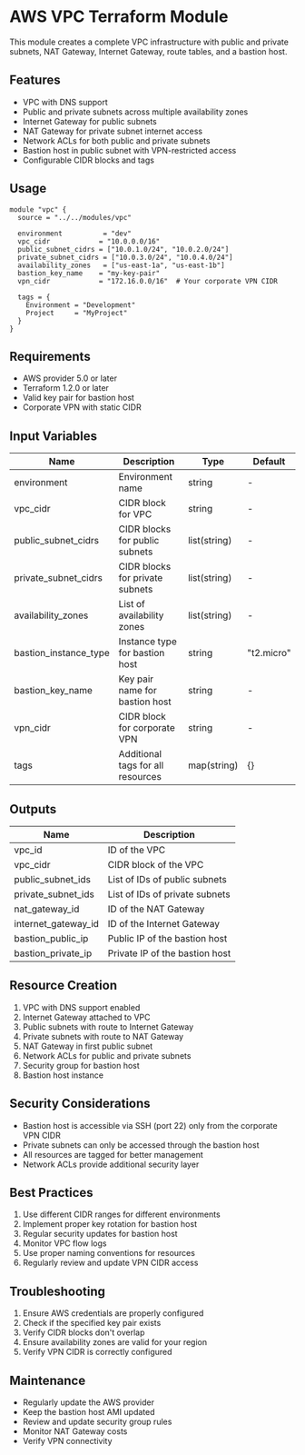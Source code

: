 # AWS VPC Terraform Module

This module creates a complete VPC infrastructure with public and private subnets, NAT Gateway, Internet Gateway, route tables, and a bastion host.

## Features

- VPC with DNS support
- Public and private subnets across multiple availability zones
- Internet Gateway for public subnets
- NAT Gateway for private subnet internet access
- Network ACLs for both public and private subnets
- Bastion host in public subnet with VPN-restricted access
- Configurable CIDR blocks and tags

## Usage

```hcl
module "vpc" {
  source = "../../modules/vpc"

  environment          = "dev"
  vpc_cidr            = "10.0.0.0/16"
  public_subnet_cidrs = ["10.0.1.0/24", "10.0.2.0/24"]
  private_subnet_cidrs = ["10.0.3.0/24", "10.0.4.0/24"]
  availability_zones   = ["us-east-1a", "us-east-1b"]
  bastion_key_name    = "my-key-pair"
  vpn_cidr            = "172.16.0.0/16"  # Your corporate VPN CIDR
  
  tags = {
    Environment = "Development"
    Project     = "MyProject"
  }
}
```

## Requirements

- AWS provider 5.0 or later
- Terraform 1.2.0 or later
- Valid key pair for bastion host
- Corporate VPN with static CIDR

## Input Variables

| Name | Description | Type | Default |
|------|-------------|------|---------|
| environment | Environment name | string | - |
| vpc_cidr | CIDR block for VPC | string | - |
| public_subnet_cidrs | CIDR blocks for public subnets | list(string) | - |
| private_subnet_cidrs | CIDR blocks for private subnets | list(string) | - |
| availability_zones | List of availability zones | list(string) | - |
| bastion_instance_type | Instance type for bastion host | string | "t2.micro" |
| bastion_key_name | Key pair name for bastion host | string | - |
| vpn_cidr | CIDR block for corporate VPN | string | - |
| tags | Additional tags for all resources | map(string) | {} |

## Outputs

| Name | Description |
|------|-------------|
| vpc_id | ID of the VPC |
| vpc_cidr | CIDR block of the VPC |
| public_subnet_ids | List of IDs of public subnets |
| private_subnet_ids | List of IDs of private subnets |
| nat_gateway_id | ID of the NAT Gateway |
| internet_gateway_id | ID of the Internet Gateway |
| bastion_public_ip | Public IP of the bastion host |
| bastion_private_ip | Private IP of the bastion host |

## Resource Creation

1. VPC with DNS support enabled
2. Internet Gateway attached to VPC
3. Public subnets with route to Internet Gateway
4. Private subnets with route to NAT Gateway
5. NAT Gateway in first public subnet
6. Network ACLs for public and private subnets
7. Security group for bastion host
8. Bastion host instance

## Security Considerations

- Bastion host is accessible via SSH (port 22) only from the corporate VPN CIDR
- Private subnets can only be accessed through the bastion host
- All resources are tagged for better management
- Network ACLs provide additional security layer

## Best Practices

1. Use different CIDR ranges for different environments
2. Implement proper key rotation for bastion host
3. Regular security updates for bastion host
4. Monitor VPC flow logs
5. Use proper naming conventions for resources
6. Regularly review and update VPN CIDR access

## Troubleshooting

1. Ensure AWS credentials are properly configured
2. Check if the specified key pair exists
3. Verify CIDR blocks don't overlap
4. Ensure availability zones are valid for your region
5. Verify VPN CIDR is correctly configured

## Maintenance

- Regularly update the AWS provider
- Keep the bastion host AMI updated
- Review and update security group rules
- Monitor NAT Gateway costs
- Verify VPN connectivity
